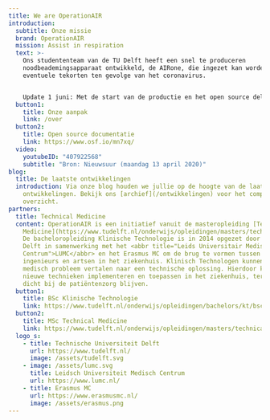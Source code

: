 ```yaml
---
title: We are OperationAIR
introduction:
  subtitle: Onze missie
  brand: OperationAIR
  mission: Assist in respiration
  text: >-
    Ons studententeam van de TU Delft heeft een snel te produceren
    noodbeademingsapparaat ontwikkeld, de AIRone, die ingezet kan worden bij
    eventuele tekorten ten gevolge van het coronavirus.


    Update 1 juni: Met de start van de productie en het open source delen van het ontwerp is OperationAIR afgerond.
  button1:
    title: Onze aanpak
    link: /over
  button2:
    title: Open source documentatie
    link: https://www.osf.io/mn7xq/
  video:
    youtubeID: "407922568"
    subtitle: "Bron: Nieuwsuur (maandag 13 april 2020)"
blog:
  title: De laatste ontwikkelingen
  introduction: Via onze blog houden we jullie op de hoogte van de laatste
    ontwikkelingen. Bekijk ons [archief](/ontwikkelingen) voor het complete
    overzicht.
partners:
  title: Technical Medicine
  content: OperationAIR is een initiatief vanuit de masteropleiding [Technical
    Medicine](https://www.tudelft.nl/onderwijs/opleidingen/masters/technical-medicine/msc-technical-medicine/).
    De bacheloropleiding Klinische Technologie is in 2014 opgezet door de TU
    Delft in samenwerking met het <abbr title="Leids Universitair Medisch
    Centrum">LUMC</abbr> en het Erasmus MC om de brug te vormen tussen de
    ingenieurs en artsen in het ziekenhuis. Klinisch Technologen kunnen een
    medisch probleem vertalen naar een technische oplossing. Hierdoor kunnen zij
    nieuwe technieken implementeren en toepassen in het ziekenhuis, terwijl ze
    dicht bij de patiëntenzorg blijven.
  button1:
    title: BSc Klinische Technologie
    link: https://www.tudelft.nl/onderwijs/opleidingen/bachelors/kt/bsc-klinische-technologie/
  button2:
    title: MSc Technical Medicine
    link: https://www.tudelft.nl/onderwijs/opleidingen/masters/technical-medicine/msc-technical-medicine/
  logo_s:
    - title: Technische Universiteit Delft
      url: https://www.tudelft.nl/
      image: /assets/tudelft.svg
    - image: /assets/lumc.svg
      title: Leidsch Universiteit Medisch Centrum
      url: https://www.lumc.nl/
    - title: Erasmus MC
      url: https://www.erasmusmc.nl/
      image: /assets/erasmus.png
---
```

